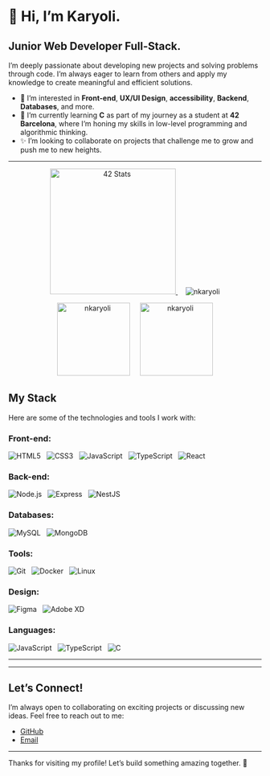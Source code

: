 # 👋 Hi, I’m Karyoli.

## Junior Web Developer Full-Stack.

I’m deeply passionate about developing new projects and solving problems through code. I’m always eager to learn from others and apply my knowledge to create meaningful and efficient solutions.

- 👀 I’m interested in **Front-end**, **UX/UI Design**, **accessibility**, **Backend**, **Databases**, and more.
- 🌱 I’m currently learning **C** as part of my journey as a student at **42 Barcelona**, where I’m honing my skills in low-level programming and algorithmic thinking.
- ✨ I’m looking to collaborate on projects that challenge me to grow and push me to new heights.

---

<p align="center">
  <a href="https://github.com/oakoudad/badge42">
    <img src="https://badge.mediaplus.ma/binary/knieves-?1337Badge=off&UM6P=off" alt="42 Stats" height="250"/>
  </a>
  &nbsp;&nbsp;&nbsp;
  <img src="https://github-readme-stats.vercel.app/api/top-langs?username=nkaryoli&show_icons=true&locale=en&layout=compact" alt="nkaryoli" witdh="auto"/>

</p>

<p align="center">
    <img src="http://github-readme-streak-stats.herokuapp.com?user=nkaryoli&theme=light&background=ffffff" alt="nkaryoli" height="145"/>
  &nbsp;&nbsp;&nbsp;
  <img src="https://github-readme-stats.vercel.app/api?username=nkaryoli&show_icons=true&locale=en" alt="nkaryoli" height="145"/>
</p>


## My Stack

Here are some of the technologies and tools I work with:

### Front-end:
![HTML5](https://img.shields.io/badge/HTML5-E34F26?style=popout&logo=html5&logoColor=white) &nbsp; 
![CSS3](https://img.shields.io/badge/CSS3-1572B6?style=popout&logo=css3&logoColor=white) &nbsp;
![JavaScript](https://img.shields.io/badge/JavaScript-F7DF1E?style=popout&logo=javascript&logoColor=black) &nbsp;
![TypeScript](https://img.shields.io/badge/TypeScript-3178C6?style=popout&logo=typescript&logoColor=white) &nbsp;
![React](https://img.shields.io/badge/React-61DAFB?style=popout&logo=react&logoColor=black)

### Back-end:
![Node.js](https://img.shields.io/badge/Node.js-339933?style=popout&logo=node.js&logoColor=white) &nbsp; 
![Express](https://img.shields.io/badge/Express-000000?style=popout&logo=express&logoColor=white) &nbsp; 
![NestJS](https://img.shields.io/badge/NestJS-E0234E?style=popout&logo=nestjs&logoColor=white)

### Databases:
![MySQL](https://img.shields.io/badge/MySQL-4479A1?style=popoute&logo=mysql&logoColor=white) &nbsp; 
![MongoDB](https://img.shields.io/badge/MongoDB-47A248?style=popout&logo=mongodb&logoColor=white)

### Tools:
![Git](https://img.shields.io/badge/Git-F05032?style=popout&logo=git&logoColor=white) &nbsp; 
![Docker](https://img.shields.io/badge/Docker-2496ED?style=popout&logo=docker&logoColor=white) &nbsp;
![Linux](https://img.shields.io/badge/Linux-FCC624?style=popout&logo=linux&logoColor=black)

### Design:
![Figma](https://img.shields.io/badge/Figma-000000?style=popout&logo=figma&logoColor=white) &nbsp;
![Adobe XD](https://img.shields.io/badge/Adobe_XD-FF26A1?style=popout&logo=adobe-xd&logoColor=white)

### Languages:
![JavaScript](https://img.shields.io/badge/JavaScript-F7DF1E?style=popout&logo=javascript&logoColor=black) &nbsp;
![TypeScript](https://img.shields.io/badge/TypeScript-3178C6?style=popout&logo=typescript&logoColor=white) &nbsp;
![C](https://img.shields.io/badge/C-A8B9CC?style=popout&logo=c&logoColor=black)

---
---

## Let’s Connect!

I’m always open to collaborating on exciting projects or discussing new ideas. Feel free to reach out to me:

- [GitHub](https://github.com/nkaryoli)
- [Email](mailto:karyoli@gmail.com)

---

Thanks for visiting my profile! Let’s build something amazing together. 🚀

